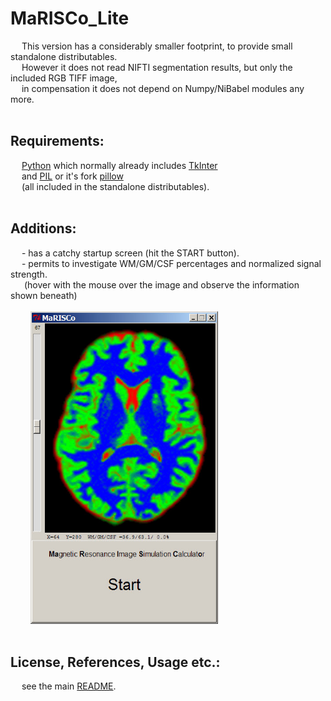 <h1>MaRISCo_Lite</h1>
&emsp; This version has a considerably smaller footprint, to provide small standalone distributables.<br>
&emsp; However it does not read NIFTI segmentation results, but only the included RGB TIFF image,<br>
&emsp; in compensation it does not depend on Numpy/NiBabel modules any more.<br>
<br></p>
<h2>Requirements:</h2><p>
&emsp; <a href="http://www.python.org">Python</a> which normally already includes <a href="http://wiki.python.org/moin/TkInter">TkInter</a><br>
&emsp; and 
<a href="http://www.pythonware.com/products/pil">PIL</a> or it's fork 
<a href="http://python-pillow.org/">pillow</a><br>
&emsp; (all included in the standalone distributables).<br>
<br></p>
<h2>Additions:</h2><p>
&emsp; - has a catchy startup screen (hit the START button).<br>
&emsp; - permits to investigate WM/GM/CSF percentages and normalized signal strength.<br>
&emsp;&nbsp; (hover with the mouse over the image and observe the information shown beneath)<br>
<br>
&emsp;&emsp; <img src="../Screenshots/MaRISCo_Lite.jpg" alt="MaRISCo Startup" width="300" height="500">
<br><br></p>
<h2>License, References, Usage etc.:</h2>
&emsp; see the main <a href="https://github.com/bfoe/MaRISCo/README.md">README</a>. 
<br>
